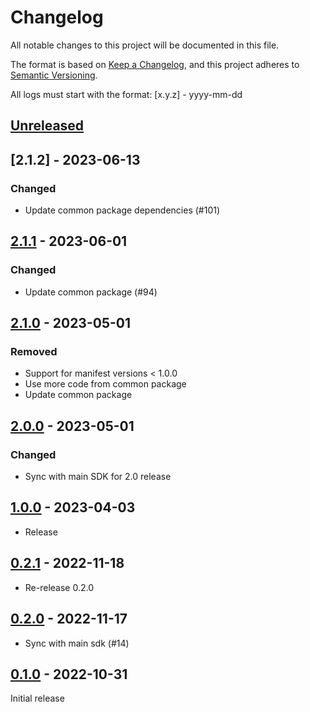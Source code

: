 # Changelog
All notable changes to this project will be documented in this file.

The format is based on [Keep a Changelog](https://keepachangelog.com/en/1.0.0/),
and this project adheres to [Semantic Versioning](https://semver.org/spec/v2.0.0.html).

All logs must start with the format: [x.y.z] - yyyy-mm-dd


## [Unreleased]

## [2.1.2] - 2023-06-13
### Changed
- Update common package dependencies (#101)

## [2.1.1] - 2023-06-01
### Changed
- Update common package (#94)

## [2.1.0] - 2023-05-01
### Removed
- Support for manifest versions < 1.0.0
- Use more code from common package
- Update common package

## [2.0.0] - 2023-05-01
### Changed
- Sync with main SDK for 2.0 release

## [1.0.0] - 2023-04-03
- Release

## [0.2.1] - 2022-11-18
- Re-release 0.2.0

## [0.2.0] - 2022-11-17
- Sync with main sdk (#14)

## [0.1.0] - 2022-10-31
Initial release

[Unreleased]: https://github.com/subquery/subql-ethereum/compare/common-ethereum/v2.1.1...HEAD
[2.1.1]: https://github.com/subquery/subql-ethereum/compare/common-ethereum/v2.1.0.../common-ethereum/v2.1.1
[2.1.0]: https://github.com/subquery/subql-ethereum/compare/common-ethereum/v2.0.0.../common-ethereum/v2.1.0
[2.0.0]: https://github.com/subquery/subql-ethereum/compare/common-ethereum/v1.0.0.../common-ethereum/v2.0.0
[1.0.0]: https://github.com/subquery/subql-ethereum/compare/common-ethereum/v0.2.1.../common-ethereum/v1.0.0
[0.2.1]: https://github.com/subquery/subql-ethereum/compare/common-ethereum/v0.2.0.../common-ethereum/v0.2.1
[0.2.0]: https://github.com/subquery/subql-ethereum/compare/common-ethereum/v0.1.0.../common-ethereum/v0.2.0
[0.1.0]: https://github.com/subquery/subql-ethereum/tags/v0.1.0
